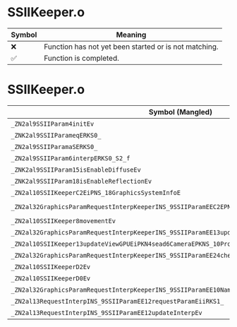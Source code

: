 # SSIIKeeper.o
| Symbol | Meaning 
| ------------- | ------------- 
| :x: | Function has not yet been started or is not matching. 
| :white_check_mark: | Function is completed. 


# SSIIKeeper.o
| Symbol (Mangled) | Symbol (Demangled) | Decompiled? |
| ------------- |  ------------- | ------------- |
| `_ZN2al9SSIIParam4initEv` | `al::SSIIParam::init(void)` | :white_check_mark: |
| `_ZNK2al9SSIIParameqERKS0_` | `al::SSIIParam::operator==(al::SSIIParam const&)const` | :white_check_mark: |
| `_ZN2al9SSIIParamaSERKS0_` | `al::SSIIParam::operator=(al::SSIIParam const&)` | :white_check_mark: |
| `_ZN2al9SSIIParam6interpERKS0_S2_f` | `al::SSIIParam::interp(al::SSIIParam const&,al::SSIIParam const&,float)` | :white_check_mark: |
| `_ZNK2al9SSIIParam15isEnableDiffuseEv` | `al::SSIIParam::isEnableDiffuse(void)const` | :white_check_mark: |
| `_ZNK2al9SSIIParam18isEnableReflectionEv` | `al::SSIIParam::isEnableReflection(void)const` | :white_check_mark: |
| `_ZN2al10SSIIKeeperC2EiPNS_18GraphicsSystemInfoE` | `al::SSIIKeeper::SSIIKeeper(int,al::GraphicsSystemInfo *)` | :white_check_mark: |
| `_ZN2al32GraphicsParamRequestInterpKeeperINS_9SSIIParamEEC2EPNS_18GraphicsSystemInfoEiPKcS6_S6_` | `al::GraphicsParamRequestInterpKeeper<al::SSIIParam>::GraphicsParamRequestInterpKeeper(al::GraphicsSystemInfo *,int,char const*,char const*,char const*)` | :white_check_mark: |
| `_ZN2al10SSIIKeeper8movementEv` | `al::SSIIKeeper::movement(void)` | :white_check_mark: |
| `_ZN2al32GraphicsParamRequestInterpKeeperINS_9SSIIParamEE13updateRequestEv` | `al::GraphicsParamRequestInterpKeeper<al::SSIIParam>::updateRequest(void)` | :white_check_mark: |
| `_ZN2al10SSIIKeeper13updateViewGPUEiPKN4sead6CameraEPKNS_10ProjectionE` | `al::SSIIKeeper::updateViewGPU(int,sead::Camera const*,al::Projection const*)` | :white_check_mark: |
| `_ZN2al32GraphicsParamRequestInterpKeeperINS_9SSIIParamEE24checkNamedParamExistanceEv` | `al::GraphicsParamRequestInterpKeeper<al::SSIIParam>::checkNamedParamExistance(void)` | :white_check_mark: |
| `_ZN2al10SSIIKeeperD2Ev` | `al::SSIIKeeper::~SSIIKeeper()` | :white_check_mark: |
| `_ZN2al10SSIIKeeperD0Ev` | `al::SSIIKeeper::~SSIIKeeper()` | :white_check_mark: |
| `_ZN2al32GraphicsParamRequestInterpKeeperINS_9SSIIParamEE10NamedParamC2Ev` | `al::GraphicsParamRequestInterpKeeper<al::SSIIParam>::NamedParam::NamedParam(void)` | :white_check_mark: |
| `_ZN2al13RequestInterpINS_9SSIIParamEE12requestParamEiiRKS1_` | `al::RequestInterp<al::SSIIParam>::requestParam(int,int,al::SSIIParam const&)` | :white_check_mark: |
| `_ZN2al13RequestInterpINS_9SSIIParamEE12updateInterpEv` | `al::RequestInterp<al::SSIIParam>::updateInterp(void)` | :white_check_mark: |
